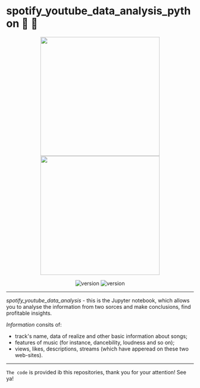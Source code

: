 # spotify_youtube_data_analysis_python :microphone: :musical_keyboard:
<div align="center">
  
  <img src="https://www.freepnglogos.com/uploads/spotify-logo-png/spotify-attempts-clarify-lack-google-cast-support-13.png" alt="" width=320>\
  <img src="https://www.freepnglogos.com/uploads/youtube-logo-hd-8.png" alt="" width=320>

![version](https://img.shields.io/pypi/v/pandas?color=red)
![version](https://img.shields.io/pypi/v/numpy?color=red)


____
</div>


*spotify_youtube_data_analysis* - this is the Jupyter notebook, which allows you to analyse the information from two sorces and make conclusions, find profitable insights.

*Information* consits of:
- track's name, data of realize and other basic information about songs; 
- features of music (for instance, dancebility, loudness and so on);
- views, likes, descriptions, streams (which have apperead on these two web-sites).
____
`The code` is provided ib this repositories, thank you for your attention!
See ya!
